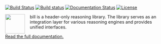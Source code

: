 [![Build Status](https://travis-ci.org/lsils/bill.svg?branch=master)](https://travis-ci.org/lsils/bill)
[![Build status](https://ci.appveyor.com/api/projects/status/pu4w14anom4lesoj?svg=true)](https://ci.appveyor.com/project/hriener/bill)
[![Documentation Status](https://readthedocs.org/projects/bill/badge/?version=latest)](https://bill.readthedocs.io/en/latest/?badge=latest)
[![License](https://img.shields.io/badge/license-MIT-000000.svg)](https://opensource.org/licenses/MIT)

<img src="https://cdn.jsdelivr.net/gh/lsils/bill@master/bill.svg" width="64" height="64" align="left" style="margin-right: 12pt" />
bill is a header-only reasoning library.  The library serves as an integration layer for various reasoning engines and provides unified interfaces.

[Read the full documentation.](http://bill.readthedocs.io/en/latest/?badge=latest)
